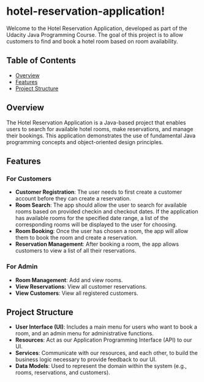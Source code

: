 # hotel-reservation-application!
Welcome to the Hotel Reservation Application, developed as part of the Udacity Java Programming Course. The goal of this project is to allow customers to find and book a hotel room based on room availability.

## Table of Contents

- [Overview](#overview)
- [Features](#features)
- [Project Structure](#project-structure)




## Overview

The Hotel Reservation Application is a Java-based project that enables users to search for available hotel rooms, make reservations, and manage their bookings. This application demonstrates the use of fundamental Java programming concepts and object-oriented design principles.

## Features

### For Customers

- **Customer Registration**: The user needs to first create a customer account before they can create a reservation.
- **Room Search**: The app should allow the user to search for available rooms based on provided checkin and checkout dates. If the application has available rooms for the specified date range, a list of the corresponding rooms will be displayed to the user for choosing.
- **Room Booking**: Once the user has chosen a room, the app will allow them to book the room and create a reservation.
- **Reservation Management**: After booking a room, the app allows customers to view a list of all their reservations.

### For Admin

- **Room Management**: Add and view rooms.
- **View Reservations**: View all customer reservations.
- **View Customers**: View all registered customers.
  
## Project Structure

- **User Interface (UI)**: Includes a main menu for users who want to book a room, and an admin menu for administrative functions.
- **Resources**: Act as our Application Programming Interface (API) to our UI.
- **Services**: Communicate with our resources, and each other, to build the business logic necessary to provide feedback to our UI.
- **Data Models**: Used to represent the domain within the system (e.g., rooms, reservations, and customers).
  






